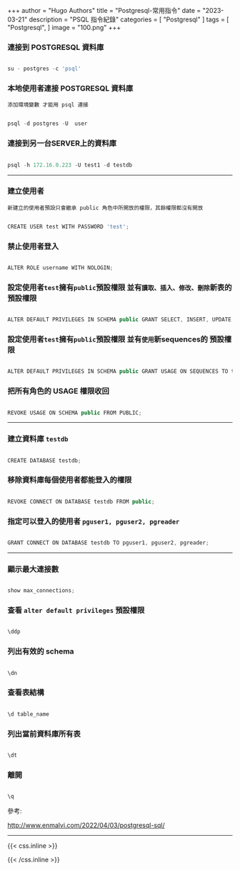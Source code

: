 +++
author = "Hugo Authors"
title = "Postgresql-常用指令"
date = "2023-03-21"
description = "PSQL 指令紀錄"
categories = [
    "Postgresql"
]
tags = [
    "Postgresql",
]
image = "100.png"
+++

### 連接到 POSTGRESQL 資料庫

```javascript

su - postgres -c 'psql'
```

### 本地使用者連接 POSTGRESQL 資料庫
`添加環境變數 才能用 psql 連接`

```javascript

psql -d postgres -U  user 
```

### 連接到另一台SERVER上的資料庫

```javascript

psql -h 172.16.0.223 -U test1 -d testdb
```

---

### 建立使用者
`新建立的使用者預設只會繼承 public 角色中所開放的權限，其餘權限都沒有開放`

```javascript

CREATE USER test WITH PASSWORD 'test';
```

### 禁止使用者登入

```javascript

ALTER ROLE username WITH NOLOGIN;
```

### 設定使用者`test`擁有`public`預設權限 並有`讀取、插入、修改、刪除`新表的 預設權限

```javascript

ALTER DEFAULT PRIVILEGES IN SCHEMA public GRANT SELECT, INSERT, UPDATE, DELETE ON TABLES TO test;
```

### 設定使用者`test`擁有`public`預設權限 並有`使用`新sequences的 預設權限

```javascript

ALTER DEFAULT PRIVILEGES IN SCHEMA public GRANT USAGE ON SEQUENCES TO test;
```

### 把所有角色的 USAGE 權限收回

```javascript

REVOKE USAGE ON SCHEMA public FROM PUBLIC;
```

---

### 建立資料庫 `testdb` 

```javascript

CREATE DATABASE testdb;
```

### 移除資料庫每個使用者都能登入的權限

```javascript

REVOKE CONNECT ON DATABASE testdb FROM public;
```

### 指定可以登入的使用者 `pguser1, pguser2, pgreader`

```javascript

GRANT CONNECT ON DATABASE testdb TO pguser1, pguser2, pgreader;
```

---

### 顯示最大連接數

```javascript

show max_connections;
```

### 查看 `alter default privileges` 預設權限

```javascript

\ddp
```

### 列出有效的 schema

```javascript

\dn
```

### 查看表結構

```javascript

\d table_name
```

### 列出當前資料庫所有表

```javascript

\dt
```

### 離開

```javascript

\q
```

參考:

http://www.enmalvi.com/2022/04/03/postgresql-sql/

***

{{< css.inline >}}
<style>
.emojify {
	font-family: Apple Color Emoji, Segoe UI Emoji, NotoColorEmoji, Segoe UI Symbol, Android Emoji, EmojiSymbols;
	font-size: 2rem;
	vertical-align: middle;
}
@media screen and (max-width:650px) {
  .nowrap {
    display: block;
    margin: 25px 0;
  }
}
</style>
{{< /css.inline >}}
